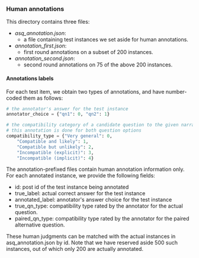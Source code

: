 ### Human annotations

This directory contains three files:

- *asq_annotation.json*: 
	- a file containing test instances we set aside for human annotations.
-  *annotation_first.json*: 
	- first round annotations on a subset of 200 instances.
- *annotation_second.json*: 
	- second round annotations on 75 of the above 200 instances. 

#### Annotations labels 

For each test item, we obtain two types of annotations, and have number-coded them as follows:

```python
# the annotator's answer for the test instance 
annotator_choice = {"qn1": 0, "qn2": 1}

# the compatibility category of a candidate question to the given narrative
# this annotation is done for both question options
compatibility_type = {"Very general": 0, 
	"Compatible and likely": 1, 
	"Compatible but unlikely": 2, 
	"Incompatible (explicit)": 3, 
	"Incompatible (implicit)": 4}
``` 

The annotation-prefixed files contain human annotation information only. For each annotated instance, we provide the following fields:

- id: post id of the test instance being annotated 
- true_label: actual correct answer for the test instance
- annotated_label: annotator's answer choice for the test instance
- true_qn_type: compatibility type rated by the annotator for the actual question. 
- paired_qn_type: compatibility type rated by the annotator for the paired alternative question. 

These human judgments can be matched with the actual instances in asq_annotation.json by id. Note that we have reserved aside 500 such instances, out of which only 200 are actually annotated. 